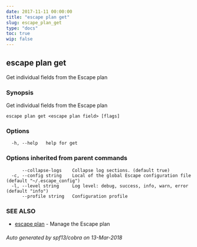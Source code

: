 ```yaml
---
date: 2017-11-11 00:00:00
title: "escape plan get"
slug: escape_plan_get
type: "docs"
toc: true
wip: false
---
```

## escape plan get

Get individual fields from the Escape plan

### Synopsis


Get individual fields from the Escape plan

```
escape plan get <escape plan field> [flags]
```

### Options

```
  -h, --help   help for get
```

### Options inherited from parent commands

```
      --collapse-logs    Collapse log sections. (default true)
  -c, --config string    Local of the global Escape configuration file (default "~/.escape_config")
  -l, --level string     Log level: debug, success, info, warn, error (default "info")
      --profile string   Configuration profile
```

### SEE ALSO
* [escape plan](../escape_plan/)	 - Manage the Escape plan

###### Auto generated by spf13/cobra on 13-Mar-2018
